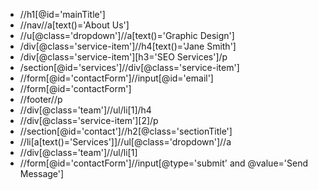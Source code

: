 * //h1[@id='mainTitle']
* //nav//a[text()='About Us']
* //u[@class='dropdown']//a[text()='Graphic Design']
* /div[@class='service-item']//h4[text()='Jane Smith']
* /div[@class='service-item'][h3='SEO Services']/p
* /section[@id='services']//div[@class='service-item']
* //form[@id='contactForm']//input[@id='email']
* //form[@id='contactForm']
* //footer//p
* //div[@class='team']//ul/li[1]/h4
* //div[@class='service-item'][2]/p
* //section[@id='contact']//h2[@class='sectionTitle']
* //li[a[text()='Services']]//ul[@class='dropdown']//a
* //div[@class='team']//ul/li[1]
* //form[@id='contactForm']//input[@type='submit' and @value='Send Message']
